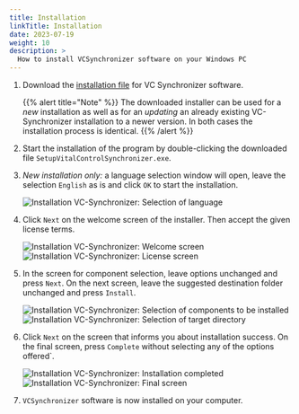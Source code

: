 ```yaml
---
title: Installation
linkTitle: Installation
date: 2023-07-19
weight: 10
description: >
  How to install VCSynchronizer software on your Windows PC
---
```

1. Download the [installation file](/download/SetupVitalControlSynchronizer.exe) for VC Synchronizer software.

   {{% alert title="Note" %}}
  The downloaded installer can be used for a *new* installation as well as for an *updating* an already existing VC-Synchronizer installation to a newer version. In both cases the installation process is identical.
   {{% /alert %}}

2. Start the installation of the program by double-clicking the downloaded file `SetupVitalControlSynchronizer.exe`.

3. *New installation only:* a language selection window will open, leave the selection `English` as is and click `OK` to start the installation.

   ![Installation VC-Synchronizer: Selection of language](../images/installation/lang-select.png "Language selection")

4. Click `Next` on the welcome screen of the installer. Then accept the given license terms.

   ![Installation VC-Synchronizer: Welcome screen](../images/installation/welcome.png "Welcome screen") ![Installation VC-Synchronizer: License screen](../images/installation/license.png "License screen")

5. In the screen for component selection, leave options unchanged and press `Next`. On the next screen, leave the suggested destination folder unchanged and press `Install`.

   ![Installation VC-Synchronizer: Selection of components to be installed](../images/installation/components.png "Selection of components") ![Installation VC-Synchronizer: Selection of target directory](../images/installation/install-dir.png "Selection of target directory")

6. Click `Next` on the screen that informs you about installation success. On the final screen, press `Complete` without selecting any of the options offered`.

   ![Installation VC-Synchronizer: Installation completed](../images/installation/completed.png "Installation completed") ![Installation VC-Synchronizer: Final screen](../images/installation/finish.png "Installation succeeded")

7. `VCSynchronizer` software is now installed on your computer.
